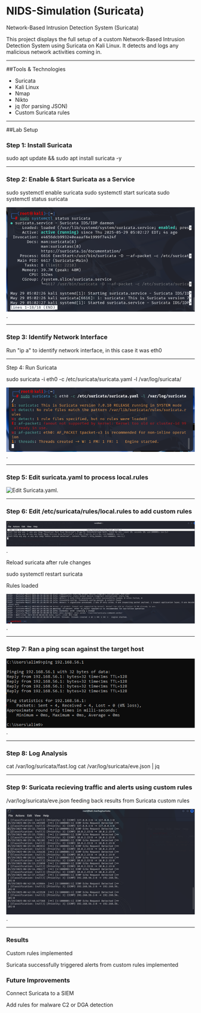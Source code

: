 # NIDS-Simulation (Suricata)
Network-Based Intrusion Detection System (Suricata)

This project displays the full setup of a custom Network-Based Intrusion Detection System using Suricata on Kali Linux. It detects and logs any malicious network activities coming in.

---

##Tools & Technologies
- Suricata
- Kali Linux
- Nmap
- Nikto
- jq (for parsing JSON)
- Custom Suricata rules

---

##Lab Setup

### Step 1: Install Suricata

sudo apt update && sudo apt install suricata -y

---

### Step 2: Enable & Start Suricata as a Service

sudo systemctl enable suricata
sudo systemctl start suricata
sudo systemctl status suricata

![Surciata Starting](docs/screenshots/suricata%20running.png).

---

### Step 3: Identify Network Interface
Run "ip a" to identify network interface, in this case it was eth0

---
Step 4: Run Suricata

sudo suricata -i eth0 -c /etc/suricata/suricata.yaml -l /var/log/suricata/

![Surciata Runs](docs/screenshots/suricata%20starts%20successfully.png).

---

### Step 5: Edit suricata.yaml to process local.rules

![Edit Suricata.yaml](docs/screenshots/edit%20suricata.yaml%to%20process%20local.rules.png).

---

### Step 6: Edit /etc/suricata/rules/local.rules to add custom rules

![Edit local.rules](docs/screenshots/suricata%20local%20rules.png).

Reload suricata after rule changes

sudo systemctl restart suricata

Rules loaded

![Rules loaded](docs/screenshots/rules%20successfully%20loaded.png).

---

### Step 7: Ran a ping scan against the target host

![ping scan](docs/screenshots/ping%20scan.png).

---

### Step 8: Log Analysis

cat /var/log/suricata/fast.log
cat /var/log/suricata/eve.json | jq

---

### Step 9: Suricata recieving traffic and alerts using custom rules

/var/log/suricata/eve.json feeding back results from Suricata custom rules

![Echo Request](docs/screenshots/echo%20request%20detected.png).

---

### Results

Custom rules implemented

Suricata successfully triggered alerts from custom rules implemented

### Future Improvements

Connect Suricata to a SIEM

Add rules for malware C2 or DGA detection










